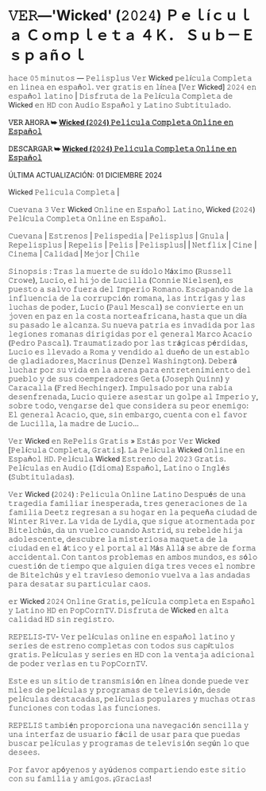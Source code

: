 <h1 style="text-align: left;">𝚅𝙴𝚁—'Wicked' (𝟸𝟶𝟸𝟺) Ｐｅｌíｃｕｌａ Ｃｏｍｐｌｅｔａ ４Ｋ． Ｓｕｂ－Ｅｓｐａñｏｌ</h1><div>𝚑𝚊𝚌𝚎 𝟶𝟻 𝚖𝚒𝚗𝚞𝚝𝚘𝚜 — 𝙿𝚎𝚕𝚒𝚜𝚙𝚕𝚞𝚜 𝚅𝚎𝚛 Wicked 𝚙𝚎𝚕í𝚌𝚞𝚕𝚊 𝙲𝚘𝚖𝚙𝚕𝚎𝚝𝚊 𝚎𝚗 𝚕𝚒𝚗𝚎𝚊 𝚎𝚗 𝚎𝚜𝚙𝚊ñ𝚘𝚕. 𝚟𝚎𝚛 𝚐𝚛𝚊𝚝𝚒𝚜 𝚎𝚗 𝚕í𝚗𝚎𝚊 [𝚅𝚎𝚛 Wicked] 𝟸𝟶𝟸𝟺 𝚎𝚗 𝚎𝚜𝚙𝚊ñ𝚘𝚕 𝚕𝚊𝚝𝚒𝚗𝚘 | 𝙳𝚒𝚜𝚏𝚛𝚞𝚝𝚊 𝚍𝚎 𝚕𝚊 𝙿𝚎𝚕í𝚌𝚞𝚕𝚊 𝙲𝚘𝚖𝚙𝚕𝚎𝚝𝚊 𝚍𝚎 Wicked 𝚎𝚗 𝙷𝙳 𝚌𝚘𝚗 𝙰𝚞𝚍𝚒𝚘 𝙴𝚜𝚙𝚊ñ𝚘𝚕 𝚢 𝙻𝚊𝚝𝚒𝚗𝚘 𝚂𝚞𝚋𝚝𝚒𝚝𝚞𝚕𝚊𝚍𝚘.</div><div><br /></div><div><b>𝚅𝙴𝚁 𝙰𝙷𝙾𝚁𝙰 ➥ <a href="https://tinyurl.com/553pnyt4">Wicked (𝟸𝟶𝟸𝟺) 𝙿𝚎𝚕𝚒𝚌𝚞𝚕𝚊 𝙲𝚘𝚖𝚙𝚕𝚎𝚝𝚊 𝙾𝚗𝚕𝚒𝚗𝚎 𝚎𝚗 𝙴𝚜𝚙𝚊ñ𝚘𝚕</a></b></div><div><b><br /></b></div><div><b>𝙳𝙴𝚂𝙲𝙰𝚁𝙶𝙰𝚁 ➥ <a href="https://tinyurl.com/553pnyt4">Wicked (𝟸𝟶𝟸𝟺) 𝙿𝚎𝚕𝚒𝚌𝚞𝚕𝚊 𝙲𝚘𝚖𝚙𝚕𝚎𝚝𝚊 𝙾𝚗𝚕𝚒𝚗𝚎 𝚎𝚗 𝙴𝚜𝚙𝚊ñ𝚘𝚕</a></b></div><div><br /></div><div>ÚLTIMA ACTUALIZACIÓN: 01 DICIEMBRE 2024</div><div><br /></div><div>Wicked 𝙿𝚎𝚕𝚒𝚌𝚞𝚕𝚊 𝙲𝚘𝚖𝚙𝚕𝚎𝚝𝚊 | </div><div><br /></div><div>𝙲𝚞𝚎𝚟𝚊𝚗𝚊 𝟹 𝚅𝚎𝚛 Wicked 𝙾𝚗𝚕𝚒𝚗𝚎 𝚎𝚗 𝙴𝚜𝚙𝚊ñ𝚘𝚕 𝙻𝚊𝚝𝚒𝚗𝚘, Wicked (𝟸𝟶𝟸𝟺) 𝙿𝚎𝚕í𝚌𝚞𝚕𝚊 𝙲𝚘𝚖𝚙𝚕𝚎𝚝𝚊 𝙾𝚗𝚕𝚒𝚗𝚎 𝚎𝚗 𝙴𝚜𝚙𝚊ñ𝚘𝚕.</div><div><br /></div><div>𝙲𝚞𝚎𝚟𝚊𝚗𝚊 | 𝙴𝚜𝚝𝚛𝚎𝚗𝚘𝚜 | 𝙿𝚎𝚕𝚒𝚜𝚙𝚎𝚍𝚒𝚊 | 𝙿𝚎𝚕𝚒𝚜𝚙𝚕𝚞𝚜 | 𝙶𝚗𝚞𝚕𝚊 | 𝚁𝚎𝚙𝚎𝚕𝚒𝚜𝚙𝚕𝚞𝚜 | 𝚁𝚎𝚙𝚎𝚕𝚒𝚜 | 𝙿𝚎𝚕𝚒𝚜 | 𝙿𝚎𝚕𝚒𝚜𝚙𝚕𝚞𝚜| | 𝙽𝚎𝚝𝚏𝚕𝚒𝚡 | 𝙲𝚒𝚗𝚎 | 𝙲𝚒𝚗𝚎𝚖𝚊 | 𝙲𝚊𝚕𝚒𝚍𝚊𝚍 | 𝙼𝚎𝚓𝚘𝚛 | 𝙲𝚑𝚒𝚕𝚎</div><div><br /></div><div>𝚂𝚒𝚗𝚘𝚙𝚜𝚒𝚜 : 𝚃𝚛𝚊𝚜 𝚕𝚊 𝚖𝚞𝚎𝚛𝚝𝚎 𝚍𝚎 𝚜𝚞 í𝚍𝚘𝚕𝚘 𝙼á𝚡𝚒𝚖𝚘 (𝚁𝚞𝚜𝚜𝚎𝚕𝚕 𝙲𝚛𝚘𝚠𝚎), 𝙻𝚞𝚌𝚒𝚘, 𝚎𝚕 𝚑𝚒𝚓𝚘 𝚍𝚎 𝙻𝚞𝚌𝚒𝚕𝚕𝚊 (𝙲𝚘𝚗𝚗𝚒𝚎 𝙽𝚒𝚎𝚕𝚜𝚎𝚗), 𝚎𝚜 𝚙𝚞𝚎𝚜𝚝𝚘 𝚊 𝚜𝚊𝚕𝚟𝚘 𝚏𝚞𝚎𝚛𝚊 𝚍𝚎𝚕 𝙸𝚖𝚙𝚎𝚛𝚒𝚘 𝚁𝚘𝚖𝚊𝚗𝚘. 𝙴𝚜𝚌𝚊𝚙𝚊𝚗𝚍𝚘 𝚍𝚎 𝚕𝚊 𝚒𝚗𝚏𝚕𝚞𝚎𝚗𝚌𝚒𝚊 𝚍𝚎 𝚕𝚊 𝚌𝚘𝚛𝚛𝚞𝚙𝚌𝚒ó𝚗 𝚛𝚘𝚖𝚊𝚗𝚊, 𝚕𝚊𝚜 𝚒𝚗𝚝𝚛𝚒𝚐𝚊𝚜 𝚢 𝚕𝚊𝚜 𝚕𝚞𝚌𝚑𝚊𝚜 𝚍𝚎 𝚙𝚘𝚍𝚎𝚛, 𝙻𝚞𝚌𝚒𝚘 (𝙿𝚊𝚞𝚕 𝙼𝚎𝚜𝚌𝚊𝚕) 𝚜𝚎 𝚌𝚘𝚗𝚟𝚒𝚎𝚛𝚝𝚎 𝚎𝚗 𝚞𝚗 𝚓𝚘𝚟𝚎𝚗 𝚎𝚗 𝚙𝚊𝚣 𝚎𝚗 𝚕𝚊 𝚌𝚘𝚜𝚝𝚊 𝚗𝚘𝚛𝚝𝚎𝚊𝚏𝚛𝚒𝚌𝚊𝚗𝚊, 𝚑𝚊𝚜𝚝𝚊 𝚚𝚞𝚎 𝚞𝚗 𝚍í𝚊 𝚜𝚞 𝚙𝚊𝚜𝚊𝚍𝚘 𝚕𝚎 𝚊𝚕𝚌𝚊𝚗𝚣𝚊. 𝚂𝚞 𝚗𝚞𝚎𝚟𝚊 𝚙𝚊𝚝𝚛𝚒𝚊 𝚎𝚜 𝚒𝚗𝚟𝚊𝚍𝚒𝚍𝚊 𝚙𝚘𝚛 𝚕𝚊𝚜 𝚕𝚎𝚐𝚒𝚘𝚗𝚎𝚜 𝚛𝚘𝚖𝚊𝚗𝚊𝚜 𝚍𝚒𝚛𝚒𝚐𝚒𝚍𝚊𝚜 𝚙𝚘𝚛 𝚎𝚕 𝚐𝚎𝚗𝚎𝚛𝚊𝚕 𝙼𝚊𝚛𝚌𝚘 𝙰𝚌𝚊𝚌𝚒𝚘 (𝙿𝚎𝚍𝚛𝚘 𝙿𝚊𝚜𝚌𝚊𝚕). 𝚃𝚛𝚊𝚞𝚖𝚊𝚝𝚒𝚣𝚊𝚍𝚘 𝚙𝚘𝚛 𝚕𝚊𝚜 𝚝𝚛á𝚐𝚒𝚌𝚊𝚜 𝚙é𝚛𝚍𝚒𝚍𝚊𝚜, 𝙻𝚞𝚌𝚒𝚘 𝚎𝚜 𝚕𝚕𝚎𝚟𝚊𝚍𝚘 𝚊 𝚁𝚘𝚖𝚊 𝚢 𝚟𝚎𝚗𝚍𝚒𝚍𝚘 𝚊𝚕 𝚍𝚞𝚎ñ𝚘 𝚍𝚎 𝚞𝚗 𝚎𝚜𝚝𝚊𝚋𝚕𝚘 𝚍𝚎 𝚐𝚕𝚊𝚍𝚒𝚊𝚍𝚘𝚛𝚎𝚜, 𝙼𝚊𝚌𝚛𝚒𝚗𝚞𝚜 (𝙳𝚎𝚗𝚣𝚎𝚕 𝚆𝚊𝚜𝚑𝚒𝚗𝚐𝚝𝚘𝚗). 𝙳𝚎𝚋𝚎𝚛á 𝚕𝚞𝚌𝚑𝚊𝚛 𝚙𝚘𝚛 𝚜𝚞 𝚟𝚒𝚍𝚊 𝚎𝚗 𝚕𝚊 𝚊𝚛𝚎𝚗𝚊 𝚙𝚊𝚛𝚊 𝚎𝚗𝚝𝚛𝚎𝚝𝚎𝚗𝚒𝚖𝚒𝚎𝚗𝚝𝚘 𝚍𝚎𝚕 𝚙𝚞𝚎𝚋𝚕𝚘 𝚢 𝚍𝚎 𝚜𝚞𝚜 𝚌𝚘𝚎𝚖𝚙𝚎𝚛𝚊𝚍𝚘𝚛𝚎𝚜 𝙶𝚎𝚝𝚊 (𝙹𝚘𝚜𝚎𝚙𝚑 𝚀𝚞𝚒𝚗𝚗) 𝚢 𝙲𝚊𝚛𝚊𝚌𝚊𝚕𝚕𝚊 (𝙵𝚛𝚎𝚍 𝙷𝚎𝚌𝚑𝚒𝚗𝚐𝚎𝚛). 𝙸𝚖𝚙𝚞𝚕𝚜𝚊𝚍𝚘 𝚙𝚘𝚛 𝚞𝚗𝚊 𝚛𝚊𝚋𝚒𝚊 𝚍𝚎𝚜𝚎𝚗𝚏𝚛𝚎𝚗𝚊𝚍𝚊, 𝙻𝚞𝚌𝚒𝚘 𝚚𝚞𝚒𝚎𝚛𝚎 𝚊𝚜𝚎𝚜𝚝𝚊𝚛 𝚞𝚗 𝚐𝚘𝚕𝚙𝚎 𝚊𝚕 𝙸𝚖𝚙𝚎𝚛𝚒𝚘 𝚢, 𝚜𝚘𝚋𝚛𝚎 𝚝𝚘𝚍𝚘, 𝚟𝚎𝚗𝚐𝚊𝚛𝚜𝚎 𝚍𝚎𝚕 𝚚𝚞𝚎 𝚌𝚘𝚗𝚜𝚒𝚍𝚎𝚛𝚊 𝚜𝚞 𝚙𝚎𝚘𝚛 𝚎𝚗𝚎𝚖𝚒𝚐𝚘: 𝙴𝚕 𝚐𝚎𝚗𝚎𝚛𝚊𝚕 𝙰𝚌𝚊𝚌𝚒𝚘, 𝚚𝚞𝚎, 𝚜𝚒𝚗 𝚎𝚖𝚋𝚊𝚛𝚐𝚘, 𝚌𝚞𝚎𝚗𝚝𝚊 𝚌𝚘𝚗 𝚎𝚕 𝚏𝚊𝚟𝚘𝚛 𝚍𝚎 𝙻𝚞𝚌𝚒𝚕𝚕𝚊, 𝚕𝚊 𝚖𝚊𝚍𝚛𝚎 𝚍𝚎 𝙻𝚞𝚌𝚒𝚘...</div><div><br /></div><div>𝚅𝚎𝚛 Wicked 𝚎𝚗 𝚁𝚎𝙿𝚎𝚕𝚒𝚜 𝙶𝚛𝚊𝚝𝚒𝚜 » 𝙴𝚜𝚝á𝚜 𝚙𝚘𝚛 𝚅𝚎𝚛 Wicked [𝙿𝚎𝚕í𝚌𝚞𝚕𝚊 𝙲𝚘𝚖𝚙𝚕𝚎𝚝𝚊, 𝙶𝚛𝚊𝚝𝚒𝚜]. 𝙻𝚊 𝙿𝚎𝚕í𝚌𝚞𝚕𝚊 Wicked 𝙾𝚗𝚕𝚒𝚗𝚎 𝚎𝚗 𝙴𝚜𝚙𝚊ñ𝚘𝚕 𝙷𝙳. 𝙿𝚎𝚕í𝚌𝚞𝚕𝚊 Wicked 𝙴𝚜𝚝𝚛𝚎𝚗𝚘 𝚍𝚎𝚕 𝟸𝟶𝟸𝟹 𝙶𝚛𝚊𝚝𝚒𝚜. 𝙿𝚎𝚕í𝚌𝚞𝚕𝚊𝚜 𝚎𝚗 𝙰𝚞𝚍𝚒𝚘 (𝙸𝚍𝚒𝚘𝚖𝚊) 𝙴𝚜𝚙𝚊ñ𝚘𝚕, 𝙻𝚊𝚝𝚒𝚗𝚘 𝚘 𝙸𝚗𝚐𝚕é𝚜 (𝚂𝚞𝚋𝚝𝚒𝚝𝚞𝚕𝚊𝚍𝚊𝚜).</div><div><br /></div><div>𝚅𝚎𝚛 Wicked (𝟸𝟶𝟸𝟺) : 𝙿𝚎𝚕𝚒𝚌𝚞𝚕𝚊 𝙾𝚗𝚕𝚒𝚗𝚎 𝙻𝚊𝚝𝚒𝚗𝚘 𝙳𝚎𝚜𝚙𝚞é𝚜 𝚍𝚎 𝚞𝚗𝚊 𝚝𝚛𝚊𝚐𝚎𝚍𝚒𝚊 𝚏𝚊𝚖𝚒𝚕𝚒𝚊𝚛 𝚒𝚗𝚎𝚜𝚙𝚎𝚛𝚊𝚍𝚊, 𝚝𝚛𝚎𝚜 𝚐𝚎𝚗𝚎𝚛𝚊𝚌𝚒𝚘𝚗𝚎𝚜 𝚍𝚎 𝚕𝚊 𝚏𝚊𝚖𝚒𝚕𝚒𝚊 𝙳𝚎𝚎𝚝𝚣 𝚛𝚎𝚐𝚛𝚎𝚜𝚊𝚗 𝚊 𝚜𝚞 𝚑𝚘𝚐𝚊𝚛 𝚎𝚗 𝚕𝚊 𝚙𝚎𝚚𝚞𝚎ñ𝚊 𝚌𝚒𝚞𝚍𝚊𝚍 𝚍𝚎 𝚆𝚒𝚗𝚝𝚎𝚛 𝚁𝚒𝚟𝚎𝚛. 𝙻𝚊 𝚟𝚒𝚍𝚊 𝚍𝚎 𝙻𝚢𝚍𝚒𝚊, 𝚚𝚞𝚎 𝚜𝚒𝚐𝚞𝚎 𝚊𝚝𝚘𝚛𝚖𝚎𝚗𝚝𝚊𝚍𝚊 𝚙𝚘𝚛 𝙱𝚒𝚝𝚎𝚕𝚌𝚑ú𝚜, 𝚍𝚊 𝚞𝚗 𝚟𝚞𝚎𝚕𝚌𝚘 𝚌𝚞𝚊𝚗𝚍𝚘 𝙰𝚜𝚝𝚛𝚒𝚍, 𝚜𝚞 𝚛𝚎𝚋𝚎𝚕𝚍𝚎 𝚑𝚒𝚓𝚊 𝚊𝚍𝚘𝚕𝚎𝚜𝚌𝚎𝚗𝚝𝚎, 𝚍𝚎𝚜𝚌𝚞𝚋𝚛𝚎 𝚕𝚊 𝚖𝚒𝚜𝚝𝚎𝚛𝚒𝚘𝚜𝚊 𝚖𝚊𝚚𝚞𝚎𝚝𝚊 𝚍𝚎 𝚕𝚊 𝚌𝚒𝚞𝚍𝚊𝚍 𝚎𝚗 𝚎𝚕 á𝚝𝚒𝚌𝚘 𝚢 𝚎𝚕 𝚙𝚘𝚛𝚝𝚊𝚕 𝚊𝚕 𝙼á𝚜 𝙰𝚕𝚕á 𝚜𝚎 𝚊𝚋𝚛𝚎 𝚍𝚎 𝚏𝚘𝚛𝚖𝚊 𝚊𝚌𝚌𝚒𝚍𝚎𝚗𝚝𝚊𝚕. 𝙲𝚘𝚗 𝚝𝚊𝚗𝚝𝚘𝚜 𝚙𝚛𝚘𝚋𝚕𝚎𝚖𝚊𝚜 𝚎𝚗 𝚊𝚖𝚋𝚘𝚜 𝚖𝚞𝚗𝚍𝚘𝚜, 𝚎𝚜 𝚜ó𝚕𝚘 𝚌𝚞𝚎𝚜𝚝𝚒ó𝚗 𝚍𝚎 𝚝𝚒𝚎𝚖𝚙𝚘 𝚚𝚞𝚎 𝚊𝚕𝚐𝚞𝚒𝚎𝚗 𝚍𝚒𝚐𝚊 𝚝𝚛𝚎𝚜 𝚟𝚎𝚌𝚎𝚜 𝚎𝚕 𝚗𝚘𝚖𝚋𝚛𝚎 𝚍𝚎 𝙱𝚒𝚝𝚎𝚕𝚌𝚑ú𝚜 𝚢 𝚎𝚕 𝚝𝚛𝚊𝚟𝚒𝚎𝚜𝚘 𝚍𝚎𝚖𝚘𝚗𝚒𝚘 𝚟𝚞𝚎𝚕𝚟𝚊 𝚊 𝚕𝚊𝚜 𝚊𝚗𝚍𝚊𝚍𝚊𝚜 𝚙𝚊𝚛𝚊 𝚍𝚎𝚜𝚊𝚝𝚊𝚛 𝚜𝚞 𝚙𝚊𝚛𝚝𝚒𝚌𝚞𝚕𝚊𝚛 𝚌𝚊𝚘𝚜.</div><div><br /></div><div>𝚎𝚛 Wicked 𝟸𝟶𝟸𝟺 𝙾𝚗𝚕𝚒𝚗𝚎 𝙶𝚛𝚊𝚝𝚒𝚜, 𝚙𝚎𝚕í𝚌𝚞𝚕𝚊 𝚌𝚘𝚖𝚙𝚕𝚎𝚝𝚊 𝚎𝚗 𝙴𝚜𝚙𝚊ñ𝚘𝚕 𝚢 𝙻𝚊𝚝𝚒𝚗𝚘 𝙷𝙳 𝚎𝚗 𝙿𝚘𝚙𝙲𝚘𝚛𝚗𝚃𝚅. 𝙳𝚒𝚜𝚏𝚛𝚞𝚝𝚊 𝚍𝚎 Wicked 𝚎𝚗 𝚊𝚕𝚝𝚊 𝚌𝚊𝚕𝚒𝚍𝚊𝚍 𝙷𝙳 𝚜𝚒𝚗 𝚛𝚎𝚐𝚒𝚜𝚝𝚛𝚘.</div><div><br /></div><div>𝚁𝙴𝙿𝙴𝙻𝙸𝚂-𝚃𝚅- 𝚅𝚎𝚛 𝚙𝚎𝚕í𝚌𝚞𝚕𝚊𝚜 𝚘𝚗𝚕𝚒𝚗𝚎 𝚎𝚗 𝚎𝚜𝚙𝚊ñ𝚘𝚕 𝚕𝚊𝚝𝚒𝚗𝚘 𝚢 𝚜𝚎𝚛𝚒𝚎𝚜 𝚍𝚎 𝚎𝚜𝚝𝚛𝚎𝚗𝚘 𝚌𝚘𝚖𝚙𝚕𝚎𝚝𝚊𝚜 𝚌𝚘𝚗 𝚝𝚘𝚍𝚘𝚜 𝚜𝚞𝚜 𝚌𝚊𝚙í𝚝𝚞𝚕𝚘𝚜 𝚐𝚛𝚊𝚝𝚒𝚜. 𝙿𝚎𝚕í𝚌𝚞𝚕𝚊𝚜 𝚢 𝚜𝚎𝚛𝚒𝚎𝚜 𝚎𝚗 𝙷𝙳 𝚌𝚘𝚗 𝚕𝚊 𝚟𝚎𝚗𝚝𝚊𝚓𝚊 𝚊𝚍𝚒𝚌𝚒𝚘𝚗𝚊𝚕 𝚍𝚎 𝚙𝚘𝚍𝚎𝚛 𝚟𝚎𝚛𝚕𝚊𝚜 𝚎𝚗 𝚝𝚞 𝙿𝚘𝚙𝙲𝚘𝚛𝚗𝚃𝚅.</div><div><br /></div><div>𝙴𝚜𝚝𝚎 𝚎𝚜 𝚞𝚗 𝚜𝚒𝚝𝚒𝚘 𝚍𝚎 𝚝𝚛𝚊𝚗𝚜𝚖𝚒𝚜𝚒ó𝚗 𝚎𝚗 𝚕í𝚗𝚎𝚊 𝚍𝚘𝚗𝚍𝚎 𝚙𝚞𝚎𝚍𝚎 𝚟𝚎𝚛 𝚖𝚒𝚕𝚎𝚜 𝚍𝚎 𝚙𝚎𝚕í𝚌𝚞𝚕𝚊𝚜 𝚢 𝚙𝚛𝚘𝚐𝚛𝚊𝚖𝚊𝚜 𝚍𝚎 𝚝𝚎𝚕𝚎𝚟𝚒𝚜𝚒ó𝚗, 𝚍𝚎𝚜𝚍𝚎 𝚙𝚎𝚕í𝚌𝚞𝚕𝚊𝚜 𝚍𝚎𝚜𝚝𝚊𝚌𝚊𝚍𝚊𝚜, 𝚙𝚎𝚕í𝚌𝚞𝚕𝚊𝚜 𝚙𝚘𝚙𝚞𝚕𝚊𝚛𝚎𝚜 𝚢 𝚖𝚞𝚌𝚑𝚊𝚜 𝚘𝚝𝚛𝚊𝚜 𝚏𝚞𝚗𝚌𝚒𝚘𝚗𝚎𝚜 𝚌𝚘𝚗 𝚝𝚘𝚍𝚊𝚜 𝚕𝚊𝚜 𝚏𝚞𝚗𝚌𝚒𝚘𝚗𝚎𝚜.</div><div><br /></div><div>𝚁𝙴𝙿𝙴𝙻𝙸𝚂 𝚝𝚊𝚖𝚋𝚒é𝚗 𝚙𝚛𝚘𝚙𝚘𝚛𝚌𝚒𝚘𝚗𝚊 𝚞𝚗𝚊 𝚗𝚊𝚟𝚎𝚐𝚊𝚌𝚒ó𝚗 𝚜𝚎𝚗𝚌𝚒𝚕𝚕𝚊 𝚢 𝚞𝚗𝚊 𝚒𝚗𝚝𝚎𝚛𝚏𝚊𝚣 𝚍𝚎 𝚞𝚜𝚞𝚊𝚛𝚒𝚘 𝚏á𝚌𝚒𝚕 𝚍𝚎 𝚞𝚜𝚊𝚛 𝚙𝚊𝚛𝚊 𝚚𝚞𝚎 𝚙𝚞𝚎𝚍𝚊𝚜 𝚋𝚞𝚜𝚌𝚊𝚛 𝚙𝚎𝚕í𝚌𝚞𝚕𝚊𝚜 𝚢 𝚙𝚛𝚘𝚐𝚛𝚊𝚖𝚊𝚜 𝚍𝚎 𝚝𝚎𝚕𝚎𝚟𝚒𝚜𝚒ó𝚗 𝚜𝚎𝚐ú𝚗 𝚕𝚘 𝚚𝚞𝚎 𝚍𝚎𝚜𝚎𝚎𝚜.</div><div><br /></div><div>𝙿𝚘𝚛 𝚏𝚊𝚟𝚘𝚛 𝚊𝚙ó𝚢𝚎𝚗𝚘𝚜 𝚢 𝚊𝚢ú𝚍𝚎𝚗𝚘𝚜 𝚌𝚘𝚖𝚙𝚊𝚛𝚝𝚒𝚎𝚗𝚍𝚘 𝚎𝚜𝚝𝚎 𝚜𝚒𝚝𝚒𝚘 𝚌𝚘𝚗 𝚜𝚞 𝚏𝚊𝚖𝚒𝚕𝚒𝚊 𝚢 𝚊𝚖𝚒𝚐𝚘𝚜. ¡𝙶𝚛𝚊𝚌𝚒𝚊𝚜!</div>
